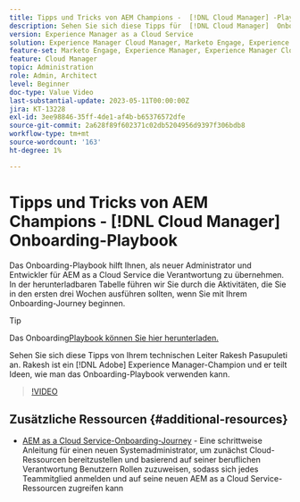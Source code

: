 ```yaml
---
title: Tipps und Tricks von AEM Champions -  [!DNL Cloud Manager] -Playbook
description: Sehen Sie sich diese Tipps für  [!DNL Cloud Manager]  Onboarding und das Onboarding-Playbook von AEM-Champion und -Experte Rakesh Pasupuleti an.
version: Experience Manager as a Cloud Service
solution: Experience Manager Cloud Manager, Marketo Engage, Experience Manager
feature-set: Marketo Engage, Experience Manager, Experience Manager Cloud Manager
feature: Cloud Manager
topic: Administration
role: Admin, Architect
level: Beginner
doc-type: Value Video
last-substantial-update: 2023-05-11T00:00:00Z
jira: KT-13228
exl-id: 3ee98846-35ff-4de1-af4b-b65376572dfe
source-git-commit: 2a628f89f602371c02db5204956d9397f306bdb8
workflow-type: tm+mt
source-wordcount: '163'
ht-degree: 1%

---
```


# Tipps und Tricks von AEM Champions - [!DNL Cloud Manager] Onboarding-Playbook

Das Onboarding-Playbook hilft Ihnen, als neuer Administrator und Entwickler für AEM as a Cloud Service die Verantwortung zu übernehmen. In der herunterladbaren Tabelle führen wir Sie durch die Aktivitäten, die Sie in den ersten drei Wochen ausführen sollten, wenn Sie mit Ihrem Onboarding-Journey beginnen.

>[!TIP]
>
>Das Onboarding[Playbook können Sie hier herunterladen.](./assets/Cloud-Manager-for-AEM-as-a-Cloud-Service.xlsx)

Sehen Sie sich diese Tipps von Ihrem technischen Leiter Rakesh Pasupuleti an. Rakesh ist ein [!DNL Adobe] Experience Manager-Champion und er teilt Ideen, wie man das Onboarding-Playbook verwenden kann.

>[!VIDEO](https://video.tv.adobe.com/v/3419299?quality=12&learn=on)

## Zusätzliche Ressourcen {#additional-resources}

* [AEM as a Cloud Service-Onboarding-Journey](https://experienceleague.adobe.com/docs/experience-manager-cloud-service/content/onboarding/journey/overview.html?lang=de) - Eine schrittweise Anleitung für einen neuen Systemadministrator, um zunächst Cloud-Ressourcen bereitzustellen und basierend auf seiner beruflichen Verantwortung Benutzern Rollen zuzuweisen, sodass sich jedes Teammitglied anmelden und auf seine neuen AEM as a Cloud Service-Ressourcen zugreifen kann
